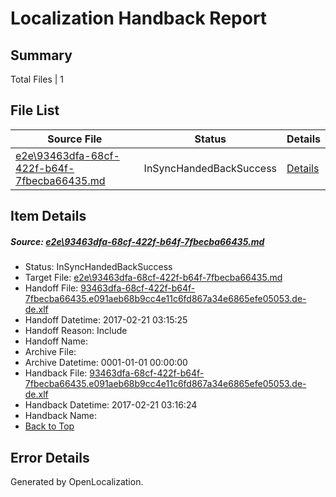# <a name='report-top'></a> Localization Handback Report

## Summary
 Total Files | 1

## File List
 Source File | Status | Details 
 ----------- | ------ | ------- 
 [e2e\93463dfa-68cf-422f-b64f-7fbecba66435.md](https://github.com/OpenLocalizationTestOrg/ol-test4/blob/46d0a6b044fcebe4c61b08a1d48f6888b2a61f45/e2e/93463dfa-68cf-422f-b64f-7fbecba66435.md) | InSyncHandedBackSuccess | [Details](#88f15ca3b7330e90acf19268b72a747296724fff3)

## Item Details
##### <a name='88f15ca3b7330e90acf19268b72a747296724fff3'></a> Source: [e2e\93463dfa-68cf-422f-b64f-7fbecba66435.md](https://github.com/OpenLocalizationTestOrg/ol-test4/blob/46d0a6b044fcebe4c61b08a1d48f6888b2a61f45/e2e/93463dfa-68cf-422f-b64f-7fbecba66435.md)
* Status: InSyncHandedBackSuccess
* Target File: [e2e\93463dfa-68cf-422f-b64f-7fbecba66435.md](https://github.com/OpenLocalizationTestOrg/ol-test4-dede/blob/bbd2ebed21aec5092f7c5763952da24ed44a8ed4/e2e/93463dfa-68cf-422f-b64f-7fbecba66435.md)
* Handoff File: [93463dfa-68cf-422f-b64f-7fbecba66435.e091aeb68b9cc4e11c6fd867a34e6865efe05053.de-de.xlf](https://github.com/OpenLocalizationTestOrg/ol-test4-handoff/blob/e175ccf9cfce773614950a873c6b430aaf78114c/ol-handoff/OpenLocalizationTestOrg/ol-test4-dede/xinjiang/ht/93463dfa-68cf-422f-b64f-7fbecba66435.e091aeb68b9cc4e11c6fd867a34e6865efe05053.de-de.xlf)
* Handoff Datetime: 2017-02-21 03:15:25
* Handoff Reason: Include
* Handoff Name: 
* Archive File: 
* Archive Datetime: 0001-01-01 00:00:00
* Handback File: [93463dfa-68cf-422f-b64f-7fbecba66435.e091aeb68b9cc4e11c6fd867a34e6865efe05053.de-de.xlf](https://github.com/OpenLocalizationTestOrg/ol-test4-handback/blob/5f3a1a9450cf5320abe599b3c533a47555b7a3fb/ol-handback/OpenLocalizationTestOrg/ol-test4-dede/xinjiang/ht/93463dfa-68cf-422f-b64f-7fbecba66435.e091aeb68b9cc4e11c6fd867a34e6865efe05053.de-de.xlf)
* Handback Datetime: 2017-02-21 03:16:24
* Handback Name: 
* [Back to Top](#report-top)


## Error Details

Generated by OpenLocalization.
